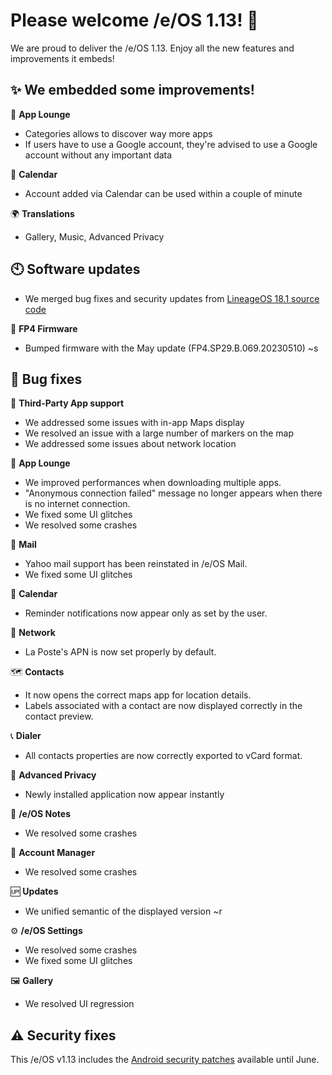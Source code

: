 # Please welcome /e/OS 1.13! :rocket:

We are proud to deliver the /e/OS 1.13. Enjoy all the new features and improvements it embeds!

## ✨ We embedded some improvements!

📲 **App Lounge**
- Categories allows to discover way more apps
- If users have to use a Google account, they're advised to use a Google account without any important data

📅 **Calendar**
- Account added via Calendar can be used within a couple of minute

🌍 **Translations**
- Gallery, Music, Advanced Privacy

## 🕙 Software updates

* We merged bug fixes and security updates from [LineageOS 18.1 source code](https://review.lineageos.org/q/branch:lineage-18.1+status:merged+after:%222023-05-16+18:10:00+%252B0200%22+before:%222023-06-20+20:44:00+%252B0200%22  )

📱 **FP4 Firmware**
- Bumped firmware with the May update (FP4.SP29.B.069.20230510) ~s

## 🐛 Bug fixes

🚖 **Third-Party App support**
- We addressed some issues with in-app Maps display
- We resolved an issue with a large number of markers on the map
- We addressed some issues about network location

📲 **App Lounge**
- We improved performances when downloading multiple apps.
- "Anonymous connection failed" message no longer appears when there is no internet connection.
- We fixed some UI glitches
- We resolved some crashes

💌 **Mail**
- Yahoo mail support has been reinstated in /e/OS Mail.
- We fixed some UI glitches

📅 **Calendar**
- Reminder notifications now appear only as set by the user.

📶 **Network**
- La Poste's APN is now set properly by default.

🗺️ **Contacts**
- It now opens the correct maps app for location details.
- Labels associated with a contact are now displayed correctly in the contact preview.

📞 **Dialer**
- All contacts properties are now correctly exported to vCard format.

🔏 **Advanced Privacy**
- Newly installed application now appear instantly

📝 **/e/OS Notes**
- We resolved some crashes

🔐 **Account Manager**
- We resolved some crashes

🆙 **Updates**
- We unified semantic of the displayed version ~r 

⚙️ **/e/OS Settings**
- We resolved some crashes
- We fixed some UI glitches

🖼️ **Gallery**
- We resolved UI regression

## ⚠ Security fixes

This /e/OS v1.13 includes the [Android security patches](https://source.android.com/security/bulletin/2023-06-01) available until June.